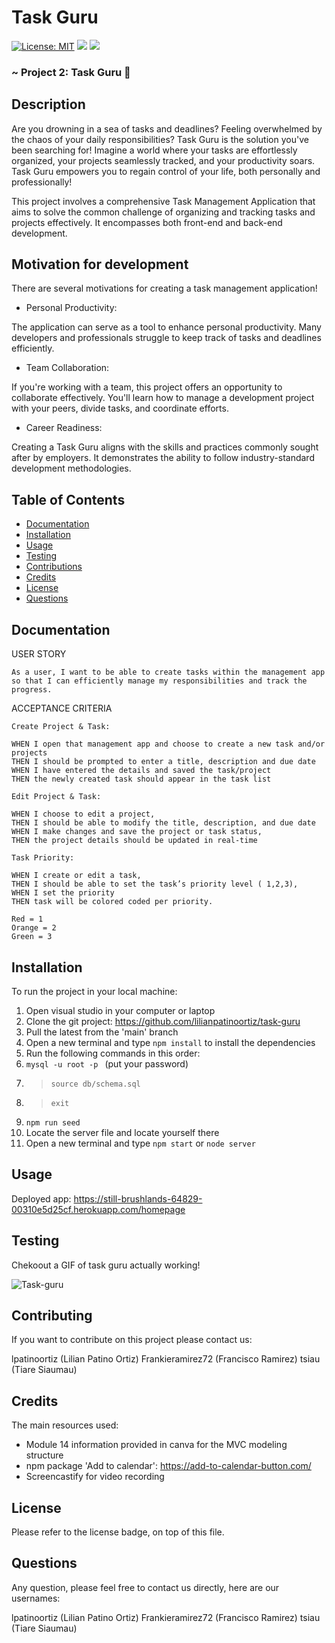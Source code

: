 # Task Guru

[![License: MIT](https://img.shields.io/badge/License-MIT-yellow.svg)](https://opensource.org/licenses/MIT)
<img src="https://img.shields.io/github/last-commit/lilianpatinoortiz/task-guru" >
<img src="https://img.shields.io/github/languages/top/lilianpatinoortiz/task-guru"  />

### ~ Project 2: Task Guru 📝

## Description

Are you drowning in a sea of tasks and deadlines? Feeling overwhelmed by the chaos of your daily responsibilities? Task Guru is the solution you've been searching for!
Imagine a world where your tasks are effortlessly organized, your projects seamlessly tracked, and your productivity soars. Task Guru empowers you to regain control of your life, both personally and professionally!

This project involves a comprehensive Task Management Application that aims to solve the common challenge of organizing and tracking tasks and projects effectively. It encompasses both front-end and back-end development.

## Motivation for development

There are several motivations for creating a task management application!

- Personal Productivity:

The application can serve as a tool to enhance personal productivity. Many developers and professionals struggle to keep track of tasks and deadlines efficiently.

- Team Collaboration:

If you're working with a team, this project offers an opportunity to collaborate effectively. You'll learn how to manage a development project with your peers, divide tasks, and coordinate efforts.

- Career Readiness:

Creating a Task Guru aligns with the skills and practices commonly sought after by employers. It demonstrates the ability to follow industry-standard development methodologies.

## Table of Contents

- [Documentation](#documentation)
- [Installation](#installation)
- [Usage](#usage)
- [Testing](#testing)
- [Contributions](#contributing)
- [Credits](#credits)
- [License](#license)
- [Questions](#questions)

## Documentation

USER STORY

```
As a user, I want to be able to create tasks within the management app so that I can efficiently manage my responsibilities and track the progress.
```

ACCEPTANCE CRITERIA

```
Create Project & Task:

WHEN I open that management app and choose to create a new task and/or projects
THEN I should be prompted to enter a title, description and due date
WHEN I have entered the details and saved the task/project
THEN the newly created task should appear in the task list

Edit Project & Task:

WHEN I choose to edit a project,
THEN I should be able to modify the title, description, and due date
WHEN I make changes and save the project or task status,
THEN the project details should be updated in real-time

Task Priority:

WHEN I create or edit a task,
THEN I should be able to set the task’s priority level ( 1,2,3),
WHEN I set the priority
THEN task will be colored coded per priority.

Red = 1
Orange = 2
Green = 3

```

## Installation

To run the project in your local machine:

1. Open visual studio in your computer or laptop
2. Clone the git project: https://github.com/lilianpatinoortiz/task-guru
3. Pull the latest from the 'main' branch
4. Open a new terminal and type `npm install` to install the dependencies
5. Run the following commands in this order:
6. `mysql -u root -p ` (put your password)
7. > `source db/schema.sql `
8. > `exit`
9. `npm run seed`
10. Locate the server file and locate yourself there
11. Open a new terminal and type `npm start` or `node server`

## Usage

Deployed app: https://still-brushlands-64829-00310e5d25cf.herokuapp.com/homepage

## Testing

Chekoout a GIF of task guru actually working!

![Task-guru](public/img/gif.gif)

## Contributing

If you want to contribute on this project please contact us:

lpatinoortiz (Lilian Patino Ortiz)
Frankieramirez72 (Francisco Ramirez)
tsiau (Tiare Siaumau)

## Credits

The main resources used:

- Module 14 information provided in canva for the MVC modeling structure
- npm package 'Add to calendar': https://add-to-calendar-button.com/
- Screencastify for video recording

## License

Please refer to the license badge, on top of this file.

## Questions

Any question, please feel free to contact us directly, here are our usernames:

lpatinoortiz (Lilian Patino Ortiz)
Frankieramirez72 (Francisco Ramirez)
tsiau (Tiare Siaumau)
